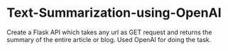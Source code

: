 # Text-Summarization-using-OpenAI
Create a Flask API which takes any url as GET request and returns the summary of the entire article or blog. Used OpenAI for doing the task.
